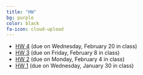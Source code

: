 ```yaml
---
title: "HW"
bg: purple
color: black
fa-icon: cloud-upload
---
```

- [HW 4]( myfiles/HW4.pdf) (due on Wednesday, February 20 in class)
- [HW 3]( myfiles/HW3.pdf) (due on Friday, February 8 in class)
- [HW 2]( myfiles/HW2.pdf) (due on Monday, February 4 in class)
- [HW 1]( myfiles/HW1.pdf) (due on Wednesday, January 30 in class)
